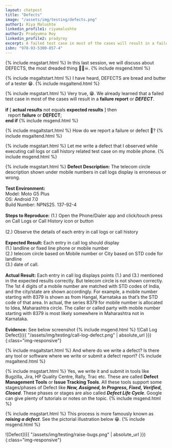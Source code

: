 ```yaml
---
layout: chatpost
title: "Defects"
image: "/assets/img/testing/defects.png"
author1: Riya Malushte
linkedin_profile1: riyamalushte
author2: Pradyumna Roy
linkedin_profile2: pradyroy
excerpt: A failed test case in most of the cases will result in a failure report or DEFECT which needs to be presented for corrective action.
isbn: "978-93-5300-857-4"
---
```


{% include msgstart.html %} 
In this last session, we will discuss about DEFECTS, the most dreaded thing 👹😈☠.
{% include msgend.html %} 

{% include msgaltstart.html %} 
I have heard, DEFECTS are bread and butter of a tester 😁.
{% include msgaltend.html %} 

{% include msgstart.html %} 
Very true, 😁. We already learned that a failed test case in most of the cases will result in a <b>failure report</b> or <b><i>DEFECT</i></b>. 
<br><br>
<b>if</b> [ <b>actual results</b> not equals <b>expected results</b> ]  then
<br>
&nbsp;&nbsp;report <b>failure</b> or <b>DEFECT</b>;
<br>
<b>end if</b>
{% include msgend.html %} 

{% include msgaltstart.html %}
How do we report a failure or defect 🤔?
{% include msgaltend.html %} 

{% include msgstart.html %} 
Let me write a defect that I observed while executing call logs or call history related test case on my mobile phone.
{% include msgend.html %} 

{% include msgstart.html %} 
<b>Defect Description:</b> The telecom circle description shown under mobile numbers in call logs display is erroneous or wrong.
<br><br>
<b>Test Environment:</b>
<br>
Model: Moto G5 Plus
<br>
OS: Android 7.0
<br>
Build Number: NPNS25. 137-92-4
<br><br>
<b>Steps to Reproduce:</b> (1.) Open the Phone/Dialer app and click/touch press on Call Logs or Call History icon or button
<br><br>
(2.) Observe the details of each entry in call logs or call history
<br><br>
<b>Expected Result:</b> Each entry in call log should display
<br>
(1.) landline or fixed line phone or mobile number
<br>
(2.) telecom circle based on Mobile number or City based on STD code for landline
<br>
(3.) date of call.
<br><br>
<b>Actual Result:</b> Each entry in call log displays points (1.) and (3.) mentioned in the expected results correctly. But telecom circle is not shown correctly. The 1st 4 digits of a mobile number are matched with STD codes of India, and the city/state are shown accordingly. For example, a mobile number starting with 8379 is shown as from Hangal, Karnataka as that’s the STD code of that area. In actual, the series 8379 for mobile number is allocated to Idea, Maharashtra circle. The caller or called party with mobile number starting with 8379 is most likely somewhere in Maharashtra not in Karnataka.
<br><br>
<b>Evidence:</b> See below screenshot
{% include msgend.html %} 
![Call Log Defect]({{ "/assets/img/testing/call-log-defect.png" | absolute_url }}){:class="img-responsive"}

{% include msgaltstart.html %}
And where do we write a defect? Is there any tool or software where we write or submit a defect report?
{% include msgaltend.html %} 

{% include msgstart.html %} 
Yes, we write it and submit in tools like Bugzilla, Jira, HP Quality Centre, Rally, Trac etc. These are called <b>Defect Management Tools</b> or <b>Issue Tracking Tools</b>. All these tools support some stages/phases of Defect like <b><i>New, Assigned, In Progress, Fixed, Verified, Closed</i></b>. These phases or stages are also called <b><i>Defect Life Cycle</i></b>. Google can give plenty of tutorials or notes on the topic.
{% include msgend.html %} 

{% include msgstart.html %} 
This process is more famously known as <b><i>raising a defect</i></b>. See the pictorial illustration below 😁.
{% include msgend.html %} 

![Defect]({{ "/assets/img/testing/raise-bugs.png" | absolute_url }}){:class="img-responsive"}